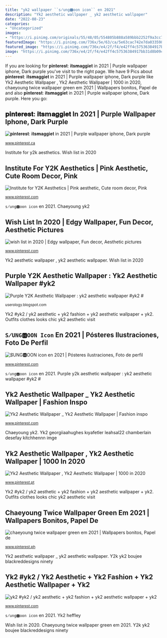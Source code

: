 ```yaml
---
title: "yk2 wallpaper ``s̸ung🅷oon icon`` en 2021"
description: "Yk2 aesthetic wallpaper _ yk2 aesthetic wallpaper"
date: "2022-08-23"
categories:
- "Uncategorized"
images:
- "https://i.pinimg.com/originals/55/48/05/554805b888a589bbb2252f9a3cc71de4.jpg"
featuredImage: "https://i.pinimg.com/736x/5e/63/ca/5e63cac742e7da03359866fafd5427d3.jpg"
featured_image: "https://i.pinimg.com/736x/e4/2f/f4/e42ff4c57536384917bb31d8b09cc12a.jpg"
image: "https://i.pinimg.com/736x/e4/2f/f4/e42ff4c57536384917bb31d8b09cc12a.jpg"
---
```


If you are looking for 𝐩𝐢𝐧𝐭𝐞𝐫𝐞𝐬𝐭: 𝐢𝐭𝐬𝗺𝐚𝐠𝐠𝐢𝐞𝐭 in 2021 | Purple wallpaper iphone, Dark purple you've visit to the right page. We have 9 Pics about 𝐩𝐢𝐧𝐭𝐞𝐫𝐞𝐬𝐭: 𝐢𝐭𝐬𝗺𝐚𝐠𝐠𝐢𝐞𝐭 in 2021 | Purple wallpaper iphone, Dark purple like Yk2 Aesthetic Wallpaper , Yk2 Aesthetic Wallpaper | 1000 in 2020, chaeyoung twice wallpaper green em 2021 | Wallpapers bonitos, Papel de and also 𝐩𝐢𝐧𝐭𝐞𝐫𝐞𝐬𝐭: 𝐢𝐭𝐬𝗺𝐚𝐠𝐠𝐢𝐞𝐭 in 2021 | Purple wallpaper iphone, Dark purple. Here you go:

## 𝐩𝐢𝐧𝐭𝐞𝐫𝐞𝐬𝐭: 𝐢𝐭𝐬𝗺𝐚𝐠𝐠𝐢𝐞𝐭 In 2021 | Purple Wallpaper Iphone, Dark Purple

![𝐩𝐢𝐧𝐭𝐞𝐫𝐞𝐬𝐭: 𝐢𝐭𝐬𝗺𝐚𝐠𝐠𝐢𝐞𝐭 in 2021 | Purple wallpaper iphone, Dark purple](https://i.pinimg.com/originals/17/34/fc/1734fcc4aa50191678bf69987227611d.jpg "Outfits clothes looks chic yk2 aesthetic visit")

<small>www.pinterest.ca</small>

Institute for y2k aesthetics. Wish list in 2020

## Institute For Y2K Aesthetics | Pink Aesthetic, Cute Room Decor, Pink

![Institute for Y2K Aesthetics | Pink aesthetic, Cute room decor, Pink](https://i.pinimg.com/originals/3c/30/3e/3c303ec4efcf175576c99fac82fe3bdd.jpg "``s̸ung🅷oon icon`` en 2021")

<small>www.pinterest.com</small>

``s̸ung🅷oon icon`` en 2021. Chaeyoung yk2

## Wish List In 2020 | Edgy Wallpaper, Fun Decor, Aesthetic Pictures

![wish list in 2020 | Edgy wallpaper, Fun decor, Aesthetic pictures](https://i.pinimg.com/736x/e4/2f/f4/e42ff4c57536384917bb31d8b09cc12a.jpg "Yk2 aesthetic wallpaper , yk2 aesthetic wallpaper")

<small>www.pinterest.com</small>

Yk2 aesthetic wallpaper , yk2 aesthetic wallpaper. Wish list in 2020

## Purple Y2K Aesthetic Wallpaper : Yk2 Aesthetic Wallpaper #yk2 #

![Purple Y2K Aesthetic Wallpaper : yk2 aesthetic wallpaper #yk2 #](https://i.pinimg.com/originals/55/48/05/554805b888a589bbb2252f9a3cc71de4.jpg "Yk2 #yk2 / yk2 aesthetic + yk2 fashion + yk2 aesthetic wallpaper + yk2")

<small>userology.blogspot.com</small>

Yk2 #yk2 / yk2 aesthetic + yk2 fashion + yk2 aesthetic wallpaper + yk2. Outfits clothes looks chic yk2 aesthetic visit

## ``S̸UNG🅷OON Icon`` En 2021 | Pósteres Ilustraciones, Foto De Perfil

![``S̸UNG🅷OON icon`` en 2021 | Pósteres ilustraciones, Foto de perfil](https://i.pinimg.com/736x/5e/63/ca/5e63cac742e7da03359866fafd5427d3.jpg "Outfits clothes looks chic yk2 aesthetic visit")

<small>www.pinterest.com</small>

``s̸ung🅷oon icon`` en 2021. Purple y2k aesthetic wallpaper : yk2 aesthetic wallpaper #yk2 #

## Yk2 Aesthetic Wallpaper _ Yk2 Aesthetic Wallpaper | Fashion Inspo

![Yk2 Aesthetic Wallpaper _ Yk2 Aesthetic Wallpaper | Fashion inspo](https://i.pinimg.com/736x/41/43/58/4143581a5a43e2345db6dd5d75ad75b7.jpg "Institute for y2k aesthetics")

<small>www.pinterest.com</small>

Chaeyoung yk2. Yk2 georgiiaahughes kıyafetler leahsal22 chamberlain desefay kitchhennn imge

## Yk2 Aesthetic Wallpaper , Yk2 Aesthetic Wallpaper | 1000 In 2020

![Yk2 Aesthetic Wallpaper , Yk2 Aesthetic Wallpaper | 1000 in 2020](https://i.pinimg.com/originals/fe/b3/e7/feb3e70a05047dfd540e5b04e98354c3.jpg "Yk2 #yk2 / yk2 aesthetic + yk2 fashion + yk2 aesthetic wallpaper + yk2")

<small>www.pinterest.pt</small>

Yk2 #yk2 / yk2 aesthetic + yk2 fashion + yk2 aesthetic wallpaper + yk2. Outfits clothes looks chic yk2 aesthetic visit

## Chaeyoung Twice Wallpaper Green Em 2021 | Wallpapers Bonitos, Papel De

![chaeyoung twice wallpaper green em 2021 | Wallpapers bonitos, Papel de](https://i.pinimg.com/originals/ae/1c/68/ae1c688b7214c33d04e7addfd2c402ac.jpg "Chaeyoung twice wallpaper green em 2021")

<small>www.pinterest.ph</small>

Yk2 aesthetic wallpaper _ yk2 aesthetic wallpaper. Y2k yk2 boujee blackreddesigns ninety

## Yk2 #yk2 / Yk2 Aesthetic + Yk2 Fashion + Yk2 Aesthetic Wallpaper + Yk2

![yk2 #yk2 / yk2 aesthetic + yk2 fashion + yk2 aesthetic wallpaper + yk2](https://i.pinimg.com/736x/f0/8e/c9/f08ec9f9ade913cf372a172dc7f5fcbe.jpg "Chaeyoung twice wallpaper green em 2021")

<small>www.pinterest.com</small>

``s̸ung🅷oon icon`` en 2021. Yk2 heffley

Wish list in 2020. Chaeyoung twice wallpaper green em 2021. Y2k yk2 boujee blackreddesigns ninety
